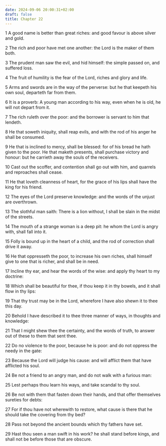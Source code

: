 ```yaml
---
date: 2024-09-06 20:00:31+02:00
draft: false
title: Chapter 22
---
```




1 A good name is better than great riches: and good favour is above silver and gold.

2 The rich and poor have met one another: the Lord is the maker of them both.

3 The prudent man saw the evil, and hid himself: the simple passed on, and suffered loss.

4 The fruit of humility is the fear of the Lord, riches and glory and life.

5 Arms and swords are in the way of the perverse: but he that keepeth his own soul, departeth far from them.

6 It is a proverb: A young man according to his way, even when he is old, he will not depart from it.

7 The rich ruleth over the poor: and the borrower is servant to him that lendeth.

8 He that soweth iniquity, shall reap evils, and with the rod of his anger he shall be consumed.

9 He that is inclined to mercy, shall be blessed: for of his bread he hath given to the poor. He that maketh presents, shall purchase victory and honour: but he carrieth away the souls of the receivers.

10 Cast out the scoffer, and contention shall go out with him, and quarrels and reproaches shall cease.

11 He that loveth cleanness of heart, for the grace of his lips shall have the king for his friend.

12 The eyes of the Lord preserve knowledge: and the words of the unjust are overthrown.

13 The slothful man saith: There is a lion without, I shall be slain in the midst of the streets.

14 The mouth of a strange woman is a deep pit: he whom the Lord is angry with, shall fall into it.

15 Folly is bound up in the heart of a child, and the rod of correction shall drive it away.

16 He that oppresseth the poor, to increase his own riches, shall himself give to one that is richer, and shall be in need.

17 Incline thy ear, and hear the words of the wise: and apply thy heart to my doctrine:

18 Which shall be beautiful for thee, if thou keep it in thy bowels, and it shall flow in thy lips:

19 That thy trust may be in the Lord, wherefore I have also shewn it to thee this day.

20 Behold I have described it to thee three manner of ways, in thoughts and knowledge:

21 That I might shew thee the certainty, and the words of truth, to answer out of these to them that sent thee.

22 Do no violence to the poor, because he is poor: and do not oppress the needy in the gate:

23 Because the Lord will judge his cause: and will afflict them that have afflicted his soul.

24 Be not a friend to an angry man, and do not walk with a furious man:

25 Lest perhaps thou learn his ways, and take scandal to thy soul.

26 Be not with them that fasten down their hands, and that offer themselves sureties for debts:

27 For if thou have not wherewith to restore, what cause is there that he should take the covering from thy bed?

28 Pass not beyond the ancient bounds which thy fathers have set.

29 Hast thou seen a man swift in his work? he shall stand before kings, and shall not be before those that are obscure.

